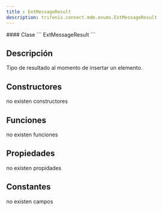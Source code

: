 ```yaml
---
title : ExtMessageResult
description: trifenix.connect.mdm.enums.ExtMessageResult
---
```




<CodeBlock slots = 'heading, code' repeat = '1' languages = 'C#' />
#### Clase
```
ExtMessageResult
```

## Descripción
Tipo de resultado al momento de insertar un elemento.
## Constructores

no existen constructores


## Funciones

no existen funciones

## Propiedades

no existen propidades

## Constantes
no existen campos

